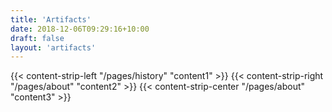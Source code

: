 ```yaml
---
title: 'Artifacts'
date: 2018-12-06T09:29:16+10:00
draft: false
layout: 'artifacts'
---
```


{{< content-strip-left "/pages/history" "content1" >}}
{{< content-strip-right "/pages/about" "content2" >}}
{{< content-strip-center "/pages/about" "content3" >}}
